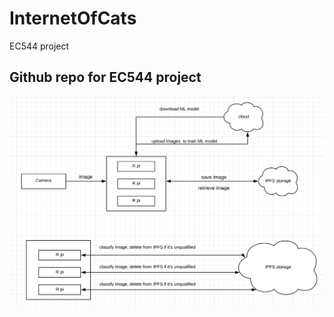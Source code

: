 # InternetOfCats
EC544 project

## Github repo for EC544 project

![System structure][logo]

[logo]: Diagram.png
